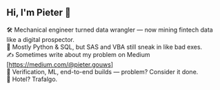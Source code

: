 ## Hi, I'm Pieter 👋

🛠️ Mechanical engineer turned data wrangler — now mining fintech data like a digital prospector. <br/>
🐍 Mostly Python & SQL, but SAS and VBA still sneak in like bad exes. <br/>
✍️ Sometimes write about my problem on Medium [https://medium.com/@pieter.gouws] <br/>
🤖 Verification, ML, end-to-end builds — problem? Consider it done. <br/>
🏨 Hotel? Trafalgo. <br/>

